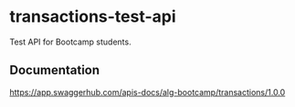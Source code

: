 # transactions-test-api

Test API for Bootcamp students.

## Documentation
https://app.swaggerhub.com/apis-docs/alg-bootcamp/transactions/1.0.0

